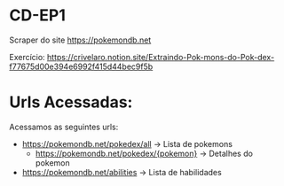 # CD-EP1

Scraper do site https://pokemondb.net

Exercício: https://crivelaro.notion.site/Extraindo-Pok-mons-do-Pok-dex-f77675d00e394e6992f415d44bec9f5b

# Urls Acessadas:

Acessamos as seguintes urls:
- https://pokemondb.net/pokedex/all -> Lista de pokemons
    - https://pokemondb.net/pokedex/{pokemon} -> Detalhes do pokemon
- https://pokemondb.net/abilities -> Lista de habilidades
